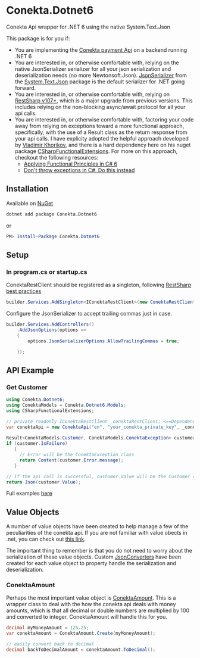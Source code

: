 # Conekta.Dotnet6

Conekta Api wrapper for .NET 6 using the native System.Text.Json

This package is for you if:

- You are implementing the [Conekta payment Api](https://developers.conekta.com/reference/autenticaci%C3%B3n) on a backend running .NET 6
- You are interested in, or otherwise comfortable with, relying on the native JsonSerializer serializer for all your json serialization and deserialization needs (no more Newtonsoft.Json). [JsonSerializer](https://docs.microsoft.com/en-us/dotnet/api/system.text.json.jsonserializer?view=net-6.0) from the [System.Text.Json](https://docs.microsoft.com/en-us/dotnet/api/system.text.json?view=net-6.0) package is the default serializer for .NET going forward.
- You are interested in, or otherwise comfortable with, relying on [RestSharp v107+](https://restsharp.dev/v107/#restsharp-v107), which is a major upgrade from previous versions.  This includes relying on the non-blocking async/await protocol for all your api calls.
- You are interested in, or otherwise comfortable with, factoring your code away from relying on exceptions toward a more functional approach, specifically, with the use of a Result class as the return response from your api calls.  I have explicity adopted the helpful approach developed by [Vladimir Khorikov](https://enterprisecraftsmanship.com),
  and there is a hard dependency here on his nuget package [CSharpFunctionalExtensions](https://www.nuget.org/packages/CSharpFunctionalExtensions/). For more on this approach, checkout the following resources:
  - [Applying Functional Principles in C# 6](https://www.pluralsight.com/courses/csharp-applying-functional-principles)
  - [Don't throw exceptions in C#. Do this instead](https://youtu.be/a1ye9eGTB98)

## Installation

Available on [NuGet](https://www.nuget.org/packages/Conekta.Dotnet6)

```bash
dotnet add package Conekta.Dotnet6
```

or

```powershell
PM> Install-Package Conekta.Dotnet6
```

## Setup

### In program.cs or startup.cs

ConektaRestClient should be registered as a singleton, following [RestSharp best practices](https://restsharp.dev/v107/#restclient-lifecycle)

```csharp
builder.Services.AddSingleton<IConektaRestClient>(new ConektaRestClient());
```

Configure the JsonSerializer to accept trailing commas just in case.

```csharp
builder.Services.AddControllers()
    .AddJsonOptions(options =>
    {
        options.JsonSerializerOptions.AllowTrailingCommas = true;

    });
```

## API Example

### Get Customer

```csharp
using Conekta.Dotnet6;
using ConektaModels = Conekta.Dotnet6.Models;
using CSharpFunctionalExtensions;

// private readonly IConektaRestClient _conektaRestClient; <==Dependency Injected
var conektaApi = new ConektaApi("en", "your_conekta_private_key", _conektaRestClient);
        
Result<ConektaModels.Customer, ConektaModels.ConektaException> customer = await conektaApi.GetCustomerAsync(id);
if (customer.IsFailure)
   {
     // Error will be the ConektaException class
     return Content(customer.Error.message);
   }

// If the api call is successful, customer.Value will be the Customer class
return Json(customer.Value);
```

Full examples [here](https://github.com/brendanalexdr/Conekta.Dotnet6/blob/main/src/DemoWebApi/Controllers/HomeController.cs)

## Value Objects

A number of value objects have been created to help manage a few of the peculiarities of the conekta api.  If you are not familiar with value obects in .net, you can check out [this link](https://docs.microsoft.com/en-us/dotnet/architecture/microservices/microservice-ddd-cqrs-patterns/implement-value-objects).

The important thing to remember is that you do not need to worry about the serialization of these value objects.  Custom [JsonConverters](https://docs.microsoft.com/en-us/dotnet/standard/serialization/system-text-json-converters-how-to?pivots=dotnet-6-0) have been created for each value object to property handle the serialization and deserialization.

### ConektaAmount

Perhaps the most important value object is [ConektaAmount](https://github.com/brendanalexdr/Conekta.Dotnet6/blob/main/src/Conekta.Dotnet6/Values/ConektaAmount/ConektaAmount.cs).  This is a wrapper class to deal with the how the conekta api deals with money amounts, which is that all decimal or double numbers are multiplied by 100 and converted to integer.  ConektaAmount will handle this for you.

```csharp
decimal myMoneyAmount = 125.25;
var conektaAmount = ConektaAmount.Create(myMoneyAmount);

// easily convert back to decimal
decimal backToDecimalAmount = conektaAmount.ToDecimal();
```



